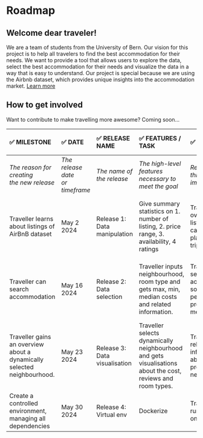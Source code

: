 
# Roadmap
## Welcome dear traveler! 
We are a team of students from the University of Bern.
Our vision for this project is to help all travelers to find the best accommodation for their needs.
We want to provide a tool that allows users to explore the data, select the best accommodation for their needs and visualize the data in a way that is easy to understand.
Our project is special because we are using the Airbnb dataset, which provides unique insights into the accommodation market. [Learn more](README.md)

## How to get involved

 Want to contribute to make travelling more awesome? Coming soon...

| :white_check_mark: MILESTONE                                            | :white_check_mark: DATE             | :white_check_mark: RELEASE NAME | :white_check_mark: FEATURES / TASK                                                                          | :white_check_mark: REASONS                                                        | :white_check_mark: METRICS / SUCCESS FACTORS                                    |
|:------------------------------------------------------------------------|:------------------------------------|:--------------------------------|:------------------------------------------------------------------------------------------------------------|:----------------------------------------------------------------------------------|:--------------------------------------------------------------------------------|
| _The reason for creating<br/>the new release_                           | _The release date<br/>or timeframe_ | _The name of<br/>the release_   | _The high-level features<br/>necessary to meet the goal_                                                    | _Reasons why this feature is important_                                           | _The metrics to determine<br/>if the goal has been met_                         |
| Traveller learns about listings of AirBnB dataset                       | May 2 2024                          | Release 1: Data manipulation    | Give summary statistics on 1. number of listing, 2. price range, 3. availability, 4 ratings                 | Travellers get overview of listings, so they can start planning their trip.       | Traveller gets a correct data summary. Crosschecks with results of other teams. |
| Traveller can search accommodation                                      | May 16 2024                         | Release 2: Data selection       | Traveller inputs neighbourhood, room type and gets max, min, median costs and related information.          | Travellers can search accommodation, so that their personal preferences are met.  | Traveller gets correct search results. Crosschecks with results of other teams. |
| Traveller gains an overview about a dynamically selected neighbourhood. | May 23 2024                         | Release 3: Data visualisation   | Traveller selects dynamically neighbourhood and gets visualisations about the cost, reviews and room types. | Travellers get relevant listing information about their preferred neighbourhoods. | Plots with data are show to the traveller.                                      | 
| Create a controlled environment, managing all dependencies              | May 30 2024                         | Release 4: Virtual env          | Dockerize                                                                                                  | Travellers can run this program on any machine.                                   | Can be run platform independent.                                                |
